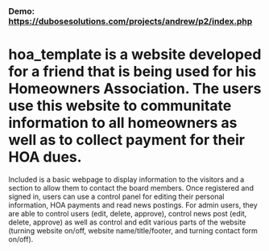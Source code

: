 ### Demo: https://dubosesolutions.com/projects/andrew/p2/index.php ###
# hoa_template is a website developed for a friend that is being used for his Homeowners Association. The users use this website to communitate information to all homeowners as well as to collect payment for their HOA dues.

Included is a basic webpage to display information to the visitors and a section to allow them to contact the board members. Once registered and signed in, users can use a control panel for editing their personal information, HOA payments and read news postings. For admin users, they are able to control users (edit, delete, approve), control news post (edit, delete, approve) as well as control and edit various parts of the website (turning website on/off, website name/title/footer, and turning contact form on/off).
